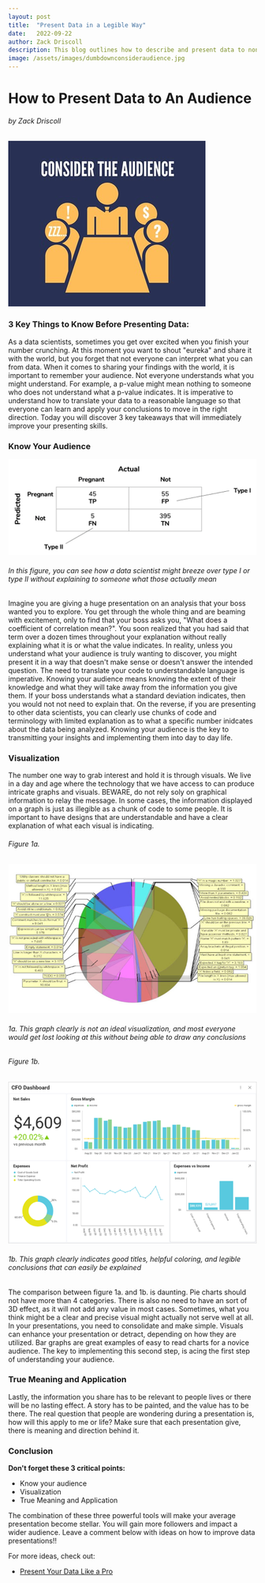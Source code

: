 ```yaml
---
layout: post
title:  "Present Data in a Legible Way"
date:   2022-09-22
author: Zack Driscoll
description: This blog outlines how to describe and present data to non-data scientists.
image: /assets/images/dumbdownconsideraudience.jpg
---
```


# How to Present Data to An Audience
###### by Zack Driscoll

![Test Image](https://raw.githubusercontent.com/zadriscoll/stat386-projects/main/assets/images/dumbdownconsideraudience.jpg)

### 3 Key Things to Know Before Presenting Data:
As a data scientists, sometimes you get over excited when you finish your number crunching. At this moment you want to shout "eureka" and share it with the world, but you forget that not everyone can interpret what you can from data. When it comes to sharing your findings with the world, it is important to remember your audience. Not everyone understands what you might understand. For example, a p-value might mean nothing to someone who does not understand what a p-value indicates. It is imperative to understand how to translate your data to a reasonable language so that everyone can learn and apply your conclusions to move in the right direction. Today you will discover 3 key takeaways that will immediately improve your presenting skills. 

### Know Your Audience
![Test Image](https://raw.githubusercontent.com/zadriscoll/stat386-projects/main/assets/images/confused.png)
###### *In this figure, you can see how a data scientist might breeze over type I or type II without explaining to someone what those actually mean*

Imagine you are giving a huge presentation on an analysis that your boss wanted you to explore. You get through the whole thing and are beaming with excitement, only to find that your boss asks you, "What does a coefficient of correlation mean?". You soon realized that you had said that term over a dozen times throughout your explanation without really explaining what it is or what the value indicates. In reality, unless you understand what your audience is truly wanting to discover, you might present it in a way that doesn't make sense or doesn't answer the intended question. The need to translate your code to understandable language is imperative. Knowing your audience means knowing the extent of their knowledge and what they will take away from the information you give them. If your boss understands what a standard deviation indicates, then you would not not need to explain that. On the reverse, if you are presenting to other data scientists, you can clearly use chunks of code and terminology with limited explanation as to what a specific number inidcates about the data being analyzed. Knowing your audience is the key to transmitting your insights and implementing them into day to day life. 

### Visualization
The number one way to grab interest and hold it is through visuals. We live in a day and age where the technology that we have access to can produce intricate graphs and visuals. BEWARE, do not rely soly on graphical information to relay the message. In some cases, the information displayed on a graph is just as illegible as a chunk of code to some people. It is important to have designs that are understandable and have a clear explanation of what each visual is indicating.

###### Figure 1a.
![Test Image](https://raw.githubusercontent.com/zadriscoll/stat386-projects/main/assets/images/bad_viz.jpg)
###### *1a. This graph clearly is not an ideal visualization, and most everyone would get lost looking at this without being able to draw any conclusions*

###### Figure 1b.
![Test Image](https://raw.githubusercontent.com/zadriscoll/stat386-projects/main/assets/images/good_viz.png)
###### *1b. This graph clearly indicates good titles, helpful coloring, and legible conclusions that can easily be explained* 

The comparison between figure 1a. and 1b. is daunting. Pie charts should not have more than 4 categories. There is also no need to have an sort of 3D effect, as it will not add any value in most cases. Sometimes, what you think might be a clear and precise visual might actually not serve well at all. In your presentations, you need to consolidate and make simple. Visuals can enhance your presentation or detract, depending on how they are utilized. Bar graphs are great examples of easy to read charts for a novice audience. The key to implementing this second step, is acing the first step of understanding your audience. 

### True Meaning and Application
Lastly, the information you share has to be relevant to people lives or there will be no lasting effect. A story has to be painted, and the value has to be there. The real question that people are wondering during a presentation is, how will this apply to me or life? Make sure that each presentation give, there is meaning and direction behind it. 


### Conclusion
**Don't forget these 3 critical points:**
* Know your audience
* Visualization
* True Meaning and Application

The combination of these three powerful tools will make your average presentation become stellar. You will gain more followers and impact a wider audience. Leave a comment below with ideas on how to improve data presentations!!

For more ideas, check out:
* [Present Your Data Like a Pro](https://hbr.org/2020/02/present-your-data-like-a-pro)
